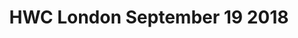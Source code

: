 ---
title: HWC London September 19 2018
start: 2018-09-19T19:00:00+00:00
end: 2018-09-19T20:30:00+00:00
venue: thehub-coventgarden
tito: 2018-09-19
photo: 2018-09-19.jpg
requirements: "<p>Join us anytime from 18:30 onwards at Proven Dough cafe below Hub by Premier Inn hotel in Covent Garden. The main event starts at 19:00. No need to check-in at the venue just look out for <a href='https://calumryan.com'>Calum Ryan</a>, the organiser, usually sitting towards the back of the cafe with HWC printouts on the table.</p><p>There are a few different ways you can register for Homebrew Website Club London:</p>"
description: "Demos of personal websites and the opportunity to create, update or experiment on your personal website"
attendees:
- https://ohhelloana.blog
- https://calumryan.com/
- https://doubleloop.net/
---